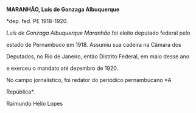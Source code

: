 **MARANHÃO, Luís de Gonzaga Albuquerque**



\*dep. fed. PE 1918-1920.



*Luís de Gonzaga Albuquerque Maranhão* foi eleito deputado federal pelo

estado de Pernambuco em 1918. Assumiu sua cadeira na Câmara dos

Deputados, no Rio de Janeiro, então Distrito Federal, em maio desse ano

e exerceu o mandato até dezembro de 1920.



No campo jornalístico, foi redator do periódico pernambucano *A

República*.



Raimundo Helio Lopes



